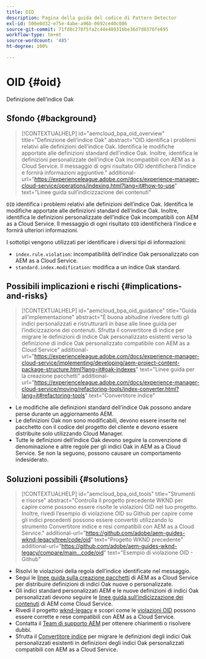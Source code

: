 ```yaml
---
title: OID
description: Pagina della guida del codice di Pattern Detector
exl-id: 500e0d32-e75e-4abe-a96b-0692ce40c086
source-git-commit: 71fd8c278f5fa2c44e489316be36d7d0376fe695
workflow-type: tm+mt
source-wordcount: '485'
ht-degree: 100%

---
```


# OID {#oid}

Definizione dell’indice Oak

## Sfondo {#background}

>[!CONTEXTUALHELP]
>id="aemcloud_bpa_oid_overview"
>title="Definizione dell’indice Oak"
>abstract="OID identifica i problemi relativi alle definizioni dell’indice Oak. Identifica le modifiche apportate alle definizioni standard dell’indice Oak. Inoltre, identifica le definizioni personalizzate dell’indice Oak incompatibili con AEM as a Cloud Service. Il messaggio di ogni risultato OID identificherà l’indice e fornirà informazioni aggiuntive."
>additional-url="https://experienceleague.adobe.com/docs/experience-manager-cloud-service/operations/indexing.html?lang=it#how-to-use" text="Linee guida sull’indicizzazione dei contenuti"

`OID` identifica i problemi relativi alle definizioni dell’indice Oak. Identifica le modifiche apportate alle definizioni standard dell’indice Oak. Inoltre, identifica le definizioni personalizzate dell’indice Oak incompatibili con AEM as a Cloud Service. Il messaggio di ogni risultato `OID` identificherà l’indice e fornirà ulteriori informazioni.

I sottotipi vengono utilizzati per identificare i diversi tipi di informazioni:

* `index.rule.violation`: incompatibilità dell’indice Oak personalizzato con AEM as a Cloud Service.
* `standard.index.modification`: modifica a un indice Oak standard.

## Possibili implicazioni e rischi {#implications-and-risks}

>[!CONTEXTUALHELP]
>id="aemcloud_bpa_oid_guidance"
>title="Guida all’implementazione"
>abstract="È buona abitudine rivedere tutti gli indici personalizzati e ristrutturarli in base alle linee guida per l’indicizzazione dei contenuti. Sfrutta il convertitore di indice per migrare le definizioni di indice Oak personalizzato esistenti verso la definizione di indice Oak personalizzato compatibile con AEM as a Cloud Service"
>additional-url="https://experienceleague.adobe.com/docs/experience-manager-cloud-service/implementing/developing/aem-project-content-package-structure.html?lang=it#oak-indexes" text="Linee guida per la creazione pacchetti"
>additional-url="https://experienceleague.adobe.com/docs/experience-manager-cloud-service/moving/refactoring-tools/index-converter.html?lang=it#refactoring-tools" text="Convertitore indice"

* Le modifiche alle definizioni standard dell’indice Oak possono andare perse durante un aggiornamento AEM.
* Le definizioni Oak non sono modificabili, devono essere inserite nel pacchetto con il codice del progetto del cliente e devono essere distribuite solo utilizzando Cloud Manager.
* Tutte le definizioni dell’indice Oak devono seguire la convenzione di denominazione e altre regole per gli indici Oak in AEM as a Cloud Service. Se non la seguono, possono causare un comportamento indesiderato.

## Soluzioni possibili {#solutions}

>[!CONTEXTUALHELP]
>id="aemcloud_bpa_oid_tools"
>title="Strumenti e risorse"
>abstract="Controlla il progetto precedente WKND per capire come possono essere risolte le violazioni OID nel tuo progetto. Inoltre, rivedi l’esempio di violazione OID su Github per capire come gli indici precedenti possono essere convertiti utilizzando lo strumento Convertitore indice e resi compatibili con AEM as a Cloud Service."
>additional-url="https://github.com/adobe/aem-guides-wknd-legacy/tree/code/oid" text="Progetto WKND precedente"
>additional-url="https://github.com/adobe/aem-guides-wknd-legacy/compare/main...code/oid" text="Esempio di violazione OID - Github"

* Risolvi le violazioni della regola dell’indice identificate nel messaggio.
* Segui le [linee guida sulla creazione pacchetti](https://experienceleague.adobe.com/docs/experience-manager-cloud-service/implementing/developing/aem-project-content-package-structure.html?lang=it) di AEM as a Cloud Service per distribuire definizioni di indici Oak nuove o personalizzate.
* Gli indici standard personalizzati AEM e le nuove definizioni di indici Oak personalizzati devono seguire le [linee guida sull’indicizzazione dei contenuti](https://experienceleague.adobe.com/docs/experience-manager-cloud-service/operations/indexing.html?lang=it#preparing-the-new-index-definition) di AEM come Cloud Service.
* Rivedi il progetto [wknd-legacy](https://github.com/adobe/aem-guides-wknd-legacy/tree/code/oid) e scopri come le [violazioni OID](https://github.com/adobe/aem-guides-wknd-legacy/compare/main...code/oid) possono essere corrette e rese compatibili con AEM as a Cloud Service.
* Contatta il [Team di supporto AEM](https://helpx.adobe.com/it/enterprise/using/support-for-experience-cloud.html) per ottenere chiarimenti o risolvere dubbi.
* Sfrutta il [Convertitore indice](https://experienceleague.adobe.com/docs/experience-manager-cloud-service/moving/refactoring-tools/index-converter.html?lang=it#refactoring-tools) per migrare le definizioni degli indici Oak personalizzati esistenti in definizioni degli indici Oak personalizzati compatibili con AEM as a Cloud Service.
